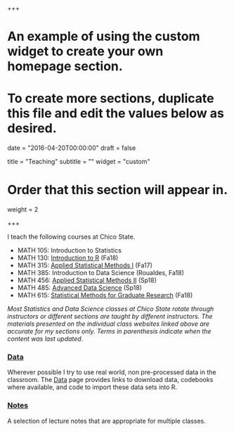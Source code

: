 +++
# An example of using the custom widget to create your own homepage section.
# To create more sections, duplicate this file and edit the values below as desired.

date = "2016-04-20T00:00:00"
draft = false

title = "Teaching"
subtitle = ""
widget = "custom"

# Order that this section will appear in.
weight = 2

+++

I teach the following courses at Chico State. 

- MATH 105: Introduction to Statistics 
- MATH 130: [Introduction to R](https://norcalbiostat.github.io/MATH130/) (Fa18)
- MATH 315: [Applied Statistical Methods I](https://norcalbiostat.github.io/MATH315/) (Fa17)
- MATH 385: Introduction to Data Science (Roualdes, Fa18)
- MATH 456: [Applied Statistical Methods II](https://norcalbiostat.github.io/MATH456/) (Sp18)
- MATH 485: [Advanced Data Science](https://norcalbiostat.github.io/ADS/) (Sp18)
- MATH 615: [Statistical Methods for Graduate Research](https://norcalbiostat.github.io/MATH615/) (Fa18)

_Most Statistics and Data Science classes at Chico State rotate through instructors or different sections are taught by different instructors. The materials presented on the individual class websites linked above are accurate for my sections only. Terms in parenthesis indicate when the content was last updated._

### [Data](data/)
Wherever possible I try to use real world, non pre-processed data in the classroom. The [Data](data/) page provides links to download data, codebooks where available, and code to import these data sets into R. 


### [Notes](lec/)
A selection of lecture notes that are appropriate for multiple classes. 

